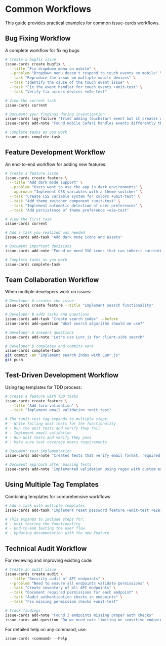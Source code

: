 # Common Workflows

This guide provides practical examples for common issue-cards workflows.

## Bug Fixing Workflow

A complete workflow for fixing bugs:

```bash
# Create a bugfix issue
issue-cards create bugfix \
  --title "Fix dropdown menu on mobile" \
  --problem "Dropdown menu doesn't respond to touch events on mobile" \
  --task "Reproduce the issue on multiple mobile devices" \
  --task "Identify the cause of the touch event issue" \
  --task "Fix the event handler for touch events +unit-test" \
  --task "Verify fix across devices +e2e-test"

# View the current task
issue-cards current

# Document your findings during investigation
issue-cards log-failure "Tried adding touchstart event but it creates double-trigger on desktop"
issue-cards add-note "Found mobile Safari handles events differently than Chrome"

# Complete tasks as you work
issue-cards complete-task
```

## Feature Development Workflow

An end-to-end workflow for adding new features:

```bash
# Create a feature issue
issue-cards create feature \
  --title "Add dark mode support" \
  --problem "Users want to use the app in dark environments" \
  --approach "Implement CSS variables with a theme switcher" \
  --task "Create CSS variable system for colors +unit-test" \
  --task "Add theme switcher component +unit-test" \
  --task "Implement automatic detection of user preferences" \
  --task "Add persistence of theme preference +e2e-test"

# View the first task
issue-cards current

# Add a task you realized was needed
issue-cards add-task "Add dark mode icons and assets"

# Document important decisions
issue-cards add-note "Found we need SVG icons that can inherit currentColor"

# Complete tasks as you work
issue-cards complete-task
```

## Team Collaboration Workflow

When multiple developers work on issues:

```bash
# Developer A creates the issue
issue-cards create feature --title "Implement search functionality"

# Developer B adds tasks and questions
issue-cards add-task "Create search index" --before
issue-cards add-question "What search algorithm should we use?"

# Developer A answers questions
issue-cards add-note "Let's use Lunr.js for client-side search"

# Developer B completes and commits work
issue-cards complete-task
git commit -am "Implement search index with Lunr.js"
git push
```

## Test-Driven Development Workflow

Using tag templates for TDD process:

```bash
# Create a feature with TDD tasks
issue-cards create feature \
  --title "Add form validation" \
  --task "Implement email validation +unit-test"

# The +unit-test tag expands to multiple steps:
# - Write failing unit tests for the functionality
# - Run the unit tests and verify they fail
# - Implement email validation
# - Run unit tests and verify they pass
# - Make sure test coverage meets requirements

# Document test implementation
issue-cards add-note "Created tests that verify email format, required fields, and error display"

# Document approach after passing tests
issue-cards add-note "Implemented validation using regex with custom error messages"
```

## Using Multiple Tag Templates

Combining templates for comprehensive workflows:

```bash
# Add a task with multiple templates
issue-cards add-task "Implement reset password feature +unit-test +e2e-test +update-docs"

# This expands to include steps for:
# - Unit testing the functionality
# - End-to-end testing the user flow
# - Updating documentation with the new feature
```

## Technical Audit Workflow

For reviewing and improving existing code:

```bash
# Create an audit issue
issue-cards create audit \
  --title "Security audit of API endpoints" \
  --problem "Need to ensure all endpoints validate permissions" \
  --task "Create inventory of all API endpoints" \
  --task "Document required permissions for each endpoint" \
  --task "Audit authentication checks in endpoints" \
  --task "Fix missing permission checks +unit-test"

# Track findings
issue-cards add-note "Found 3 endpoints missing proper auth checks"
issue-cards add-question "Do we need rate limiting on sensitive endpoints?"
```

For detailed help on any command, use:

```bash
issue-cards <command> --help
```